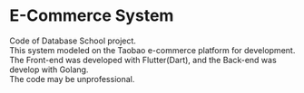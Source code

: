 # E-Commerce System
Code of Database School project.  
This system modeled on the Taobao e-commerce platform for development.  
The Front-end was developed with Flutter(Dart), and the Back-end was develop with Golang.  
The code may be unprofessional.  
